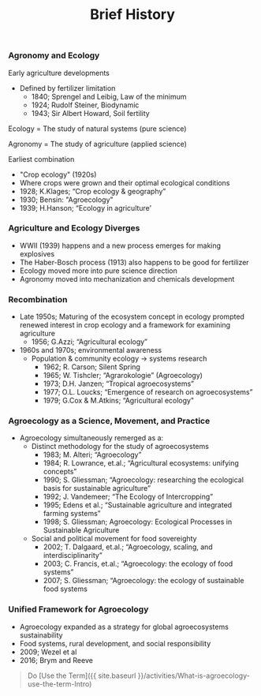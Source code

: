 ﻿---
layout: page
element: notes
title: Brief History
language: Intro
---

### Agronomy and Ecology

Early agriculture developments
- Defined by fertilizer limitation
  - 1840; Sprengel and Leibig, Law of the minimum
  - 1924; Rudolf Steiner, Biodynamic
  - 1943; Sir Albert Howard, Soil fertility

Ecology = The study of natural systems (pure science)

Agronomy = The study of agriculture (applied science)

Earliest combination 
- "Crop ecology" (1920s)
- Where crops were grown and their optimal 
ecological conditions 
 - 1928; K.Klages; “Crop ecology & geography”
 - 1930; Bensin: "Agroecology" 
 - 1939; H.Hanson; “Ecology in agriculture’


### Agriculture and Ecology Diverges

- WWII (1939) happens and a new process emerges for making explosives
- The Haber-Bosch process (1913) also happens to be good for fertilizer
- Ecology moved more into pure science direction
- Agronomy moved into mechanization and chemicals development

### Recombination

- Late 1950s; Maturing of the ecosystem concept in ecology prompted renewed
interest in crop ecology and a framework for examining agriculture
   - 1956; G.Azzi; “Agricultural ecology” 
- 1960s and 1970s; environmental awareness
   - Population & community ecology -> systems research 
      - 1962; R. Carson; Silent Spring
      - 1965; W. Tishcler; “Agrarokologie” (Agroecology)
      - 1973; D.H. Janzen; “Tropical agroecosystems”
      - 1977; O.L. Loucks; “Emergence of research on agroecosystems” 
      - 1979; G.Cox & M.Atkins; “Agricultural ecology"

### Agroecology as a Science, Movement, and Practice

- Agroecology simultaneously remerged as a:
   - Distinct methodology for the study of agroecosystems
      - 1983; M. Alteri; “Agroecology”
      - 1984; R. Lowrance, et.al.; “Agricultural ecosystems: unifying concepts”
      - 1990; S. Gliessman; “Agroecology: researching the ecological basis for
      sustainable agriculture”
      - 1992; J. Vandemeer; “The Ecology of Intercropping”
      - 1995; Edens et al.; “Sustainable agriculture and integrated farming
      systems”
      - 1998; S. Gliessman; Agroecology: Ecological Processes in Sustainable
      Agriculture
   - Social and political movement for food sovereighty
      - 2002;  T. Dalgaard, et.al.; “Agroecology, scaling, and 
      interdisciplinarity”
      - 2003; C. Francis, et.al.; “Agroecology: the ecology of food systems”
      - 2007; S. Gliessman; “Agroecology: the ecology of sustainable food
      systems


### Unified Framework for Agroecology

- Agroecology expanded as a strategy for global agroecosystems sustainability
- Food systems, rural development, and social responsibility
- 2009; Wezel et al
- 2016; Brym and Reeve

> Do [Use the Term]({{ site.baseurl }}/activities/What-is-agroecology-use-the-term-Intro)